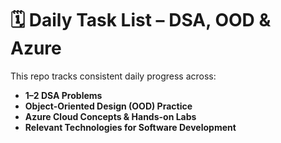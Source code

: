 # 🗓️ Daily Task List – DSA, OOD & Azure

This repo tracks consistent daily progress across:
- **1–2 DSA Problems**
- **Object-Oriented Design (OOD) Practice**
- **Azure Cloud Concepts & Hands-on Labs**
- **Relevant Technologies for Software Development**
